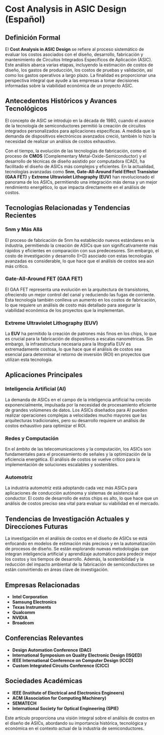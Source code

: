 # Cost Analysis in ASIC Design (Español)

## Definición Formal

El **Cost Analysis in ASIC Design** se refiere al proceso sistemático de evaluar los costos asociados con el diseño, desarrollo, fabricación y mantenimiento de Circuitos Integrados Específicos de Aplicación (ASIC). Este análisis abarca varias etapas, incluyendo la estimación de costos de diseño, los gastos de producción, los costos de pruebas y validación, así como los gastos operativos a largo plazo. La finalidad es proporcionar una perspectiva integral que ayude a las empresas a tomar decisiones informadas sobre la viabilidad económica de un proyecto ASIC.

## Antecedentes Históricos y Avances Tecnológicos

El concepto de ASIC se introdujo en la década de 1980, cuando el avance de la tecnología de semiconductores permitió la creación de circuitos integrados personalizados para aplicaciones específicas. A medida que la demanda de dispositivos electrónicos avanzados creció, también lo hizo la necesidad de realizar un análisis de costos exhaustivo. 

Con el tiempo, la evolución de las tecnologías de fabricación, como el proceso de **CMOS** (Complementary Metal-Oxide-Semiconductor) y el desarrollo de técnicas de diseño asistido por computadora (CAD), ha facilitado el diseño de ASICs más complejos y eficientes. En la actualidad, tecnologías avanzadas como **5nm**, **Gate-All-Around Field Effect Transistor (GAA FET)** y **Extreme Ultraviolet Lithography (EUV)** han revolucionado el panorama de los ASICs, permitiendo una integración más densa y un mejor rendimiento energético, lo que impacta directamente en el análisis de costos.

## Tecnologías Relacionadas y Tendencias Recientes

### 5nm y Más Allá

El proceso de fabricación de 5nm ha establecido nuevos estándares en la industria, permitiendo la creación de ASICs que son significativamente más rápidos y eficientes en comparación con sus predecesores. Sin embargo, el costo de investigación y desarrollo (I+D) asociado con estas tecnologías avanzadas es considerable, lo que hace que el análisis de costos sea aún más crítico.

### Gate-All-Around FET (GAA FET)

El GAA FET representa una evolución en la arquitectura de transistores, ofreciendo un mejor control del canal y reduciendo las fugas de corriente. Esta tecnología también conlleva un aumento en los costos de fabricación, lo que requiere un análisis de costo más detallado para asegurar la viabilidad económica de los proyectos que la implementan.

### Extreme Ultraviolet Lithography (EUV)

La **EUV** ha permitido la creación de patrones más finos en los chips, lo que es crucial para la fabricación de dispositivos a escalas nanométricas. Sin embargo, la infraestructura necesaria para la litografía EUV es extremadamente costosa, lo que hace que el análisis de costos sea esencial para determinar el retorno de inversión (ROI) en proyectos que utilizan esta tecnología.

## Aplicaciones Principales

### Inteligencia Artificial (AI)

La demanda de ASICs en el campo de la inteligencia artificial ha crecido exponencialmente, impulsada por la necesidad de procesamiento eficiente de grandes volúmenes de datos. Los ASICs diseñados para AI pueden realizar operaciones complejas a velocidades mucho mayores que las arquitecturas tradicionales, pero su desarrollo requiere un análisis de costos exhaustivo para optimizar el ROI.

### Redes y Computación

En el ámbito de las telecomunicaciones y la computación, los ASICs son fundamentales para el procesamiento de señales y la optimización de la eficiencia energética. El análisis de costos se vuelve crítico para la implementación de soluciones escalables y sostenibles.

### Automotriz

La industria automotriz está adoptando cada vez más ASICs para aplicaciones de conducción autónoma y sistemas de asistencia al conductor. El costo de desarrollo de estos chips es alto, lo que hace que un análisis de costos preciso sea vital para evaluar su viabilidad en el mercado.

## Tendencias de Investigación Actuales y Direcciones Futuras

La investigación en el análisis de costos en el diseño de ASICs se está enfocando en modelos de estimación más precisos y en la automatización de procesos de diseño. Se están explorando nuevas metodologías que integran inteligencia artificial y aprendizaje automático para predecir mejor los costos y los tiempos de desarrollo. Además, la sostenibilidad y la reducción del impacto ambiental de la fabricación de semiconductores se están convirtiendo en áreas clave de investigación.

## Empresas Relacionadas

- **Intel Corporation**
- **Samsung Electronics**
- **Texas Instruments**
- **Qualcomm**
- **NVIDIA**
- **Broadcom**

## Conferencias Relevantes

- **Design Automation Conference (DAC)**
- **International Symposium on Quality Electronic Design (ISQED)**
- **IEEE International Conference on Computer Design (ICCD)**
- **Custom Integrated Circuits Conference (CICC)**

## Sociedades Académicas

- **IEEE (Institute of Electrical and Electronics Engineers)**
- **ACM (Association for Computing Machinery)**
- **SEMATECH**
- **International Society for Optical Engineering (SPIE)**

Este artículo proporciona una visión integral sobre el análisis de costos en el diseño de ASICs, abordando su importancia histórica, tecnológica y económica en el contexto actual de la industria de semiconductores.